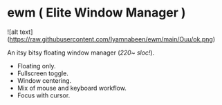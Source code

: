 
# ewm ( Elite Window Manager )

<a href="https://raw.githubusercontent.com/Iyamnabeen/ewm/main/Ouu/ok.png" width="43%" align="right"></a>
![alt text] (https://raw.githubusercontent.com/Iyamnabeen/ewm/main/Ouu/ok.png)
 
An itsy bitsy floating window manager (*220~ sloc!*).

- Floating only.
- Fullscreen toggle.
- Window centering.
- Mix of mouse and keyboard workflow.
- Focus with cursor.
